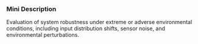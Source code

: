 ### Mini Description

Evaluation of system robustness under extreme or adverse environmental conditions, including input distribution shifts, sensor noise, and environmental perturbations.
